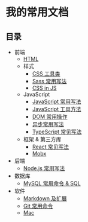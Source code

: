 # 我的常用文档
## 目录
* 前端
  * [HTML](content/fe/html.md)
  * 样式
    * [CSS 工具类](content/fe/style/css-util.md)
    * [Sass 常用写法](content/fe/style/sass.md)
    * [CSS in JS](content/fe/style/css-in-js.md)
  * JavaScript
    * [JavaScript 常用写法](content/fe/js/javascript.md)
    * [JavaScript 工具方法](content/fe/js/util.md)
    * [DOM 常用操作](content/fe/js/DOM.md)
    * [异步常用写法](content/fe/js/async.md)
    * [TypeScript 常见写法](content/fe/js/ts.md)
  * 框架 & 第三方库
    * [React 常见写法](content/fe/libs/react.md)
    * [Mobx](content/fe/libs/mobx.md)
* 后端
  * [Node.js 常用写法](content/backend/nodejs.md)
* 数据库
  * [MySQL 常用命令 & SQL](content/database/mysql.md)
* 软件
  * [Markdown 及扩展](content/software/markdown.md)
  * [Git 常用命令](content/software/git.md)
  * [Mac](content/software/mac.md)